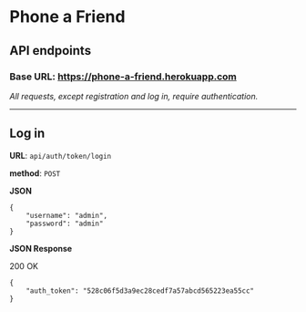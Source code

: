 # Phone a Friend

## API endpoints
### Base URL: **https://phone-a-friend.herokuapp.com**
*All requests, except registration and log in, require authentication.*

---
## Log in

**URL**: `api/auth/token/login`

**method**: `POST`

**JSON**
```
{
	"username": "admin",
	"password": "admin"
}
```
**JSON Response**

200 OK
```
{
	"auth_token": "528c06f5d3a9ec28cedf7a57abcd565223ea55cc"
}
```